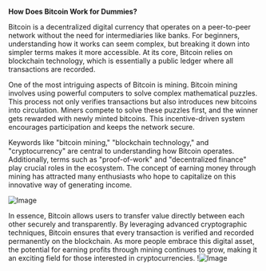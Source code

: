 **How Does Bitcoin Work for Dummies?**

Bitcoin is a decentralized digital currency that operates on a peer-to-peer network without the need for intermediaries like banks. For beginners, understanding how it works can seem complex, but breaking it down into simpler terms makes it more accessible. At its core, Bitcoin relies on blockchain technology, which is essentially a public ledger where all transactions are recorded.

One of the most intriguing aspects of Bitcoin is mining. Bitcoin mining involves using powerful computers to solve complex mathematical puzzles. This process not only verifies transactions but also introduces new bitcoins into circulation. Miners compete to solve these puzzles first, and the winner gets rewarded with newly minted bitcoins. This incentive-driven system encourages participation and keeps the network secure.

Keywords like "bitcoin mining," "blockchain technology," and "cryptocurrency" are central to understanding how Bitcoin operates. Additionally, terms such as "proof-of-work" and "decentralized finance" play crucial roles in the ecosystem. The concept of earning money through mining has attracted many enthusiasts who hope to capitalize on this innovative way of generating income.

![Image](https://github.com/user-attachments/assets/590b50a7-4459-4e76-8a31-559aed223621)

In essence, Bitcoin allows users to transfer value directly between each other securely and transparently. By leveraging advanced cryptographic techniques, Bitcoin ensures that every transaction is verified and recorded permanently on the blockchain. As more people embrace this digital asset, the potential for earning profits through mining continues to grow, making it an exciting field for those interested in cryptocurrencies. !![Image](https://github.com/user-attachments/assets/590b50a7-4459-4e76-8a31-559aed223621)